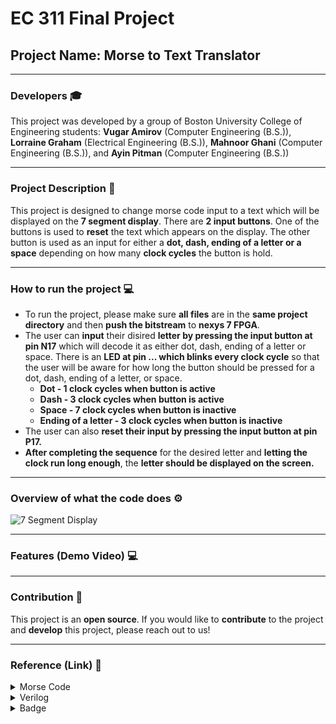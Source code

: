# EC 311 Final Project

## Project Name: Morse to Text Translator

---

### Developers 🎓
This project was developed by a group of Boston University College of Engineering students: **Vugar Amirov** (Computer Engineering (B.S.)), **Lorraine Graham** (Electrical Engineering (B.S.)), **Mahnoor Ghani** (Computer Engineering (B.S.)), and **Ayin Pitman** (Computer Engineering (B.S.))

---

### Project Description 📌

This project is designed to change morse code input to a text which will be displayed on the **7 segment display**. There are **2 input buttons**. One of the buttons is used to **reset** the text which appears on the display. The other button is used as an input for either a **dot, dash, ending of a letter or a space** depending on how many **clock cycles** the button is hold.

---

### How to run the project 💻

- To run the project, please make sure **all files** are in the **same project directory** and then **push the bitstream** to **nexys 7 FPGA**.
- The user can **input** their disired **letter by pressing the input button at pin N17** which will decode it as either dot, dash, ending of a letter or space. There is an **LED at pin ... which blinks every clock cycle** so that the user will be aware for how long the button should be pressed for a dot, dash, ending of a letter, or space.
  - **Dot - 1 clock cycles when button is active**
  - **Dash - 3 clock cycles when button is active**
  - **Space - 7 clock cycles when button is inactive**
  - **Ending of a letter - 3 clock cycles when button is inactive**
- The user can also **reset their input by pressing the input button at pin P17.**
- **After completing the sequence** for the desired letter and **letting the clock run long enough**, the **letter should be displayed on the screen.**

---

### Overview of what the code does ⚙️

![7 Segment Display](https://github.com/user-attachments/assets/7eecfccb-f94e-4952-b30a-9871299064d3)

---

### Features (Demo Video) 💻



---

### Contribution 💼

This project is an **open source**. If you would like to **contribute** to the project and **develop** this project, please reach out to us!

---

### Reference (Link) 📄

<details>
<summary>Morse Code</summary>
  
[Morse Code Information](https://www.learnmorsecode.com/)
</details>

<details>
<summary>Verilog</summary>
  
[Vivado Documentation](https://docs.amd.com/r/2021.1-English/ug896-vivado-ip/Vivado-Design-Suite-Documentation)
</details>

<details>
<summary>Badge</summary>
  
[Badges Used](https://github.com/alexandresanlim/Badges4-README.md-Profile)
</details>
